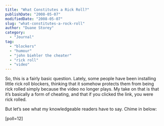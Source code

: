 ```yaml
---
title: "What Constitutes a Rick Roll?"
publishDate: "2008-05-07"
modifiedDate: "2008-05-07"
slug: "what-constitutes-a-rock-roll"
author: "Duane Storey"
category:
  - "Journal"
tag:
  - "blockers"
  - "humour"
  - "john biehler the cheater"
  - "rick roll"
  - "video"
---
```


So, this is a fairly basic question. Lately, some people have been installing little rick roll blockers, thinking that it somehow protects them from being rick rolled simply because the video no longer plays. My take on that is that it’s basically a form of cheating, and that if you clicked the link, you were rick rolled.

But let’s see what my knowledgeable readers have to say. Chime in below:

\[poll=12\]